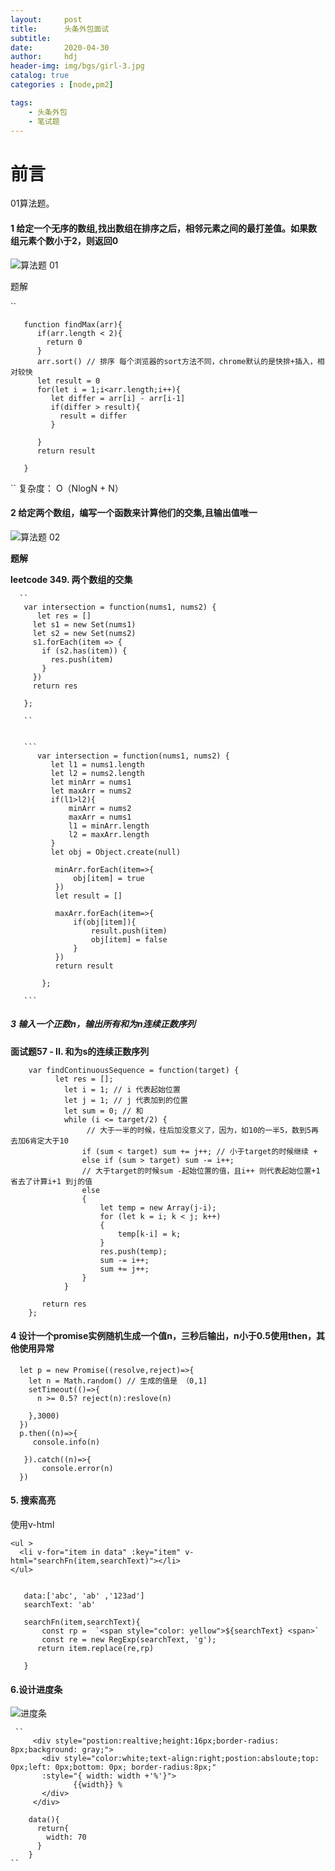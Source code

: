 ```yaml
---
layout:     post
title:      头条外包面试
subtitle:   
date:       2020-04-30
author:     hdj
header-img: img/bgs/girl-3.jpg
catalog: true
categories : [node,pm2]

tags:
    - 头条外包
    - 笔试题
---
```



# 前言

  01算法题。 

#### 1 给定一个无序的数组,找出数组在排序之后，相邻元素之间的最打差值。如果数组元素个数小于2，则返回0
   
   ![算法题 01](http://hdj2048228.github.io/img/2020-04/01.png)
   
   题解
    
   ``
       
       function findMax(arr){
          if(arr.length < 2){
            return 0
          }
          arr.sort() // 排序 每个浏览器的sort方法不同，chrome默认的是快排+插入，相对较快
          let result = 0
          for(let i = 1;i<arr.length;i++){
             let differ = arr[i] - arr[i-1]
             if(differ > result){
               result = differ
             }
         
          }
          return result
       
       }
   
   ``
   复杂度： O（NlogN + N）
           
       
#### 2 给定两个数组，编写一个函数来计算他们的交集,且输出值唯一

   ![算法题 02](http://hdj2048228.github.io/img/2020-04/02.png)
   
  **题解** 
   
   **leetcode 349. 两个数组的交集**

       
      `` 
       var intersection = function(nums1, nums2) {
          let res = []
         let s1 = new Set(nums1)
         let s2 = new Set(nums2)
         s1.forEach(item => {
           if (s2.has(item)) {
             res.push(item)
           }
         })
         return res
       
       };
       
       ``
  
       
       ```
          var intersection = function(nums1, nums2) {
             let l1 = nums1.length
             let l2 = nums2.length
             let minArr = nums1
             let maxArr = nums2
             if(l1>l2){
                 minArr = nums2
                 maxArr = nums1
                 l1 = minArr.length
                 l2 = maxArr.length
             }
             let obj = Object.create(null)
          
              minArr.forEach(item=>{
                  obj[item] = true
              }) 
              let result = []
          
              maxArr.forEach(item=>{
                  if(obj[item]){
                      result.push(item)
                      obj[item] = false
                  }
              })
              return result
          
           };
           
       ```

   
    
#####  3 输入一个正数n，输出所有和为n连续正数序列
  
  
  **面试题57 - II. 和为s的连续正数序列**
  
  
        var findContinuousSequence = function(target) {
              let res = [];
                let i = 1; // i 代表起始位置
                let j = 1; // j 代表加到的位置
                let sum = 0; // 和
                while (i <= target/2) { 
                     // 大于一半的时候，往后加没意义了，因为，如10的一半5，数到5再去加6肯定大于10
                    if (sum < target) sum += j++; // 小于target的时候继续 +
                    else if (sum > target) sum -= i++; 
                    // 大于target的时候sum -起始位置的值，且i++ 则代表起始位置+1省去了计算i+1 到j的值
                    else
                    {
                        let temp = new Array(j-i);
                        for (let k = i; k < j; k++)
                        {
                            temp[k-i] = k;
                        }
                        res.push(temp);
                        sum -= i++;
                        sum += j++;
                    }
                }
           
           return res
        };
  
    
#### 4 设计一个promise实例随机生成一个值n，三秒后输出，n小于0.5使用then，其他使用异常

      let p = new Promise((resolve,reject)=>{
        let n = Math.random() // 生成的值是 （0,1]
        setTimeout(()=>{
          n >= 0.5? reject(n):reslove(n)
        
        },3000)
      })
      p.then((n)=>{
         console.info(n)
      
       }).catch((n)=>{
           console.error(n)
      })
    
      
#### 5. 搜索高亮

  使用v-html
    
    <ul >
      <li v-for="item in data" :key="item" v-html="searchFn(item,searchText)"></li>
    </ul>  
   
   
       data:['abc', 'ab' ,'123ad']
       searchText: 'ab'
       
       searchFn(item,searchText){
           const rp =  `<span style="color: yellow">${searchText} <span>`
           const re = new RegExp(searchText, 'g');
          return item.replace(re,rp)
      
       }
   
#### 6.设计进度条  
    
   ![进度条](http://hdj2048228.github.io/img/2020-04/04.png)
     
     
     ``
         <div style="postion:realtive;height:16px;border-radius: 8px;background: gray;">
           <div style="color:white;text-align:right;postion:absloute;top: 0px;left: 0px;bottom: 0px; border-radius:8px;" 
           :style="{ width: width +'%'}">
                  {{width}} %
           </div>
         </div>
                                                    
        data(){
          return{
            width: 70
          } 
        }
    ``


